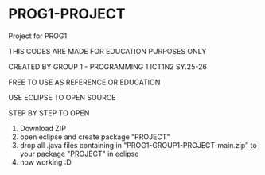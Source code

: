 # PROG1-PROJECT
Project for PROG1

THIS CODES ARE MADE FOR EDUCATION PURPOSES ONLY

CREATED BY GROUP 1 - PROGRAMMING 1 ICT1N2 SY.25-26

FREE TO USE AS REFERENCE OR EDUCATION

USE ECLIPSE TO OPEN SOURCE

STEP BY STEP TO OPEN

1. Download ZIP
2. open eclipse and create package "PROJECT"
3. drop all .java files containing in "PROG1-GROUP1-PROJECT-main.zip" to your package "PROJECT" in eclipse
4. now working :D⠀⠀⠀⠀⠀⠀⠀⠀⠀⠀⠀⠀⠀⠀⠀⠀⠀⠀
